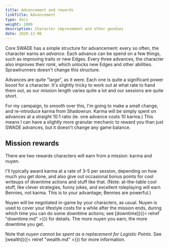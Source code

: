 ```yaml
--- 
title: Advancement and rewards
linkTitle: Advancement
type: docs     
weight: 1000 
description: Character improvement and other goodies
date: 2020-12-06
--- 
```


Core SWADE has a simple structure for advancement: every so often, the character earns an *advance*. Each advance can be spend on a few things, such as improving traits or new Edges. Every three advances, the character also improves their *rank*, which unlocks new Edges and other abilities. Sprawlrunners doesn't change this structure.

Advances are quite "large", as it were. Each one is quite a significant power boost for a character. It's slightly tricky to work out at what rate to hand them out, as our mission length varies quite a lot and our sessions are quite short.

For my campaign, to smooth over this, I'm going to make a small change, and re-introduce karma from Shadowrun. Karma will be simply spent on advances at a straight 10:1 ratio (ie. one advance costs 10 karma.) This means I can have a slightly more granular mechanic to reward you than just SWADE advances, but it doesn't change any game balance.

## Mission rewards

There are two rewards characters will earn from a mission: karma and nuyen.

I'll typically award karma at a rate of 3-5 per session, depending on how much you get done, and also give out occasional bonus points for cool writeups of downtime actions and stuff like that. (Note: at-the-table cool stuff, like clever strategies, funny jokes, and excellent roleplaying will earn Bennies, not karma. This is to your advantage; Bennies are powerful.)

Nuyen will be negotiated in-game by your characters, as usual. Nuyen is used to cover your lifestyle costs for a while after the mission ends, during which time you can do some downtime actions; see [downtime]({{< relref "downtime.md" >}}) for details. The more nuyen you earn, the more downtime you get.

Note that *nuyen cannot be spent as a replacement for Logistic Points*. See [wealth]({{< relref "wealth.md" >}}) for more information.
